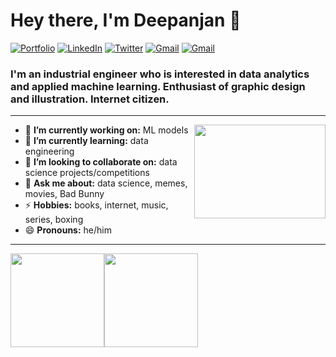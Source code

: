 
<h1 align="left"> Hey there, I'm Deepanjan 👋 </h1>

<p align="left">
   <a href="https://deepanjansitt.co/"><img alt="Portfolio" src="https://img.shields.io/badge/-deepanjan.sitt-orange?style=flat-square&logo=squarespace&logoColor=white&link=https://deepanjansitt.co/"></a>
   <a href="https://www.linkedin.com/in/deepanjansitt/"><img alt="LinkedIn" src="https://img.shields.io/badge/-deepanjansitt-0075b5?style=flat-square&logo=Linkedin&logoColor=white&link=https://www.linkedin.com/in/deepanjansitt/"></a> 
   <a href="https://twitter.com/Deepanjansitt"><img alt="Twitter" src="https://img.shields.io/badge/-@Deepanjansitt-08a0e9?style=flat-square&logo=twitter&logoColor=white&link=https://twitter.com/Deepanjansitt"></a>
   <a href="mailto:deepanjansitt@gmail.com"><img alt="Gmail" src="https://img.shields.io/badge/-deepanjansitt@gmail.com-eb4336?style=flat-square&logo=Gmail&logoColor=white&link=mailto:deepanjansitt@gmail.com"></a>
   <a href="https://medium.com/@deepanjansitt"><img alt="Gmail" src="https://img.shields.io/badge/-@deepanjansitt-51a652?style=flat-square&logo=Medium&logoColor=white&link=https://medium.com/@deepanjansitt"></a>
</p>

<h3 align="left">  I'm an industrial engineer who is interested in data analytics and applied machine learning. Enthusiast of graphic design and illustration. Internet citizen. </h3>

---

<!-- credits for gif https://gph.is/g/ZWg5jr7 -->
<img align="right" height="150" width="210" src="data.gif">

- 🔭 **I’m currently working on:** ML models
- 🌱 **I’m currently learning:** data engineering
- 👯 **I’m looking to collaborate on:** data science projects/competitions
- 💬 **Ask me about:** data science, memes, movies, Bad Bunny
- ⚡ **Hobbies:** books, internet, music, series, boxing
- 😄 **Pronouns:** he/him

---

<a href="https://dewith.co/"><img height="150px" src="https://github-readme-stats.vercel.app/api?username=dewith&show_icons=true&hide_title=true&hide_border=true&theme=graywhite" /><img height="150px" src="https://github-readme-stats.vercel.app/api/top-langs/?username=dewith&show_icons=true&layout=compact&langs_count=6&hide_title=true&hide_border=true&theme=graywhite" /></a>
